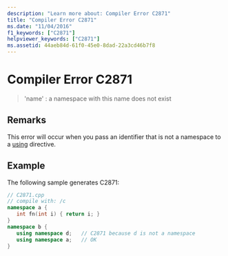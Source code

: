 ```yaml
---
description: "Learn more about: Compiler Error C2871"
title: "Compiler Error C2871"
ms.date: "11/04/2016"
f1_keywords: ["C2871"]
helpviewer_keywords: ["C2871"]
ms.assetid: 44aeb84d-61f0-45e0-8dad-22a3cd46b7f8
---
```

# Compiler Error C2871

> 'name' : a namespace with this name does not exist

## Remarks

This error will occur when you pass an identifier that is not a namespace to a [using](../../cpp/namespaces-cpp.md#using_directives) directive.

## Example

The following sample generates C2871:

```cpp
// C2871.cpp
// compile with: /c
namespace a {
   int fn(int i) { return i; }
}
namespace b {
   using namespace d;   // C2871 because d is not a namespace
   using namespace a;   // OK
}
```
